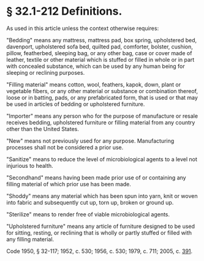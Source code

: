 # § 32.1-212 Definitions.

<p>As used in this article unless the context otherwise requires:</p><p>"Bedding" means any mattress, mattress pad, box spring, upholstered bed, davenport, upholstered sofa bed, quilted pad, comforter, bolster, cushion, pillow, featherbed, sleeping bag, or any other bag, case or cover made of leather, textile or other material which is stuffed or filled in whole or in part with concealed substance, which can be used by any human being for sleeping or reclining purposes.</p><p>"Filling material" means cotton, wool, feathers, kapok, down, plant or vegetable fibers, or any other material or substance or combination thereof, loose or in batting, pads, or any prefabricated form, that is used or that may be used in articles of bedding or upholstered furniture.</p><p>"Importer" means any person who for the purpose of manufacture or resale receives bedding, upholstered furniture or filling material from any country other than the United States.</p><p>"New" means not previously used for any purpose. Manufacturing processes shall not be considered a prior use.</p><p>"Sanitize" means to reduce the level of microbiological agents to a level not injurious to health.</p><p>"Secondhand" means having been made prior use of or containing any filling material of which prior use has been made.</p><p>"Shoddy" means any material which has been spun into yarn, knit or woven into fabric and subsequently cut up, torn up, broken or ground up.</p><p>"Sterilize" means to render free of viable microbiological agents.</p><p>"Upholstered furniture" means any article of furniture designed to be used for sitting, resting, or reclining that is wholly or partly stuffed or filled with any filling material.</p><p>Code 1950, § 32-117; 1952, c. 530; 1956, c. 530; 1979, c. 711; 2005, c. <a href='http://lis.virginia.gov/cgi-bin/legp604.exe?051+ful+CHAP0391'>391</a>.</p>